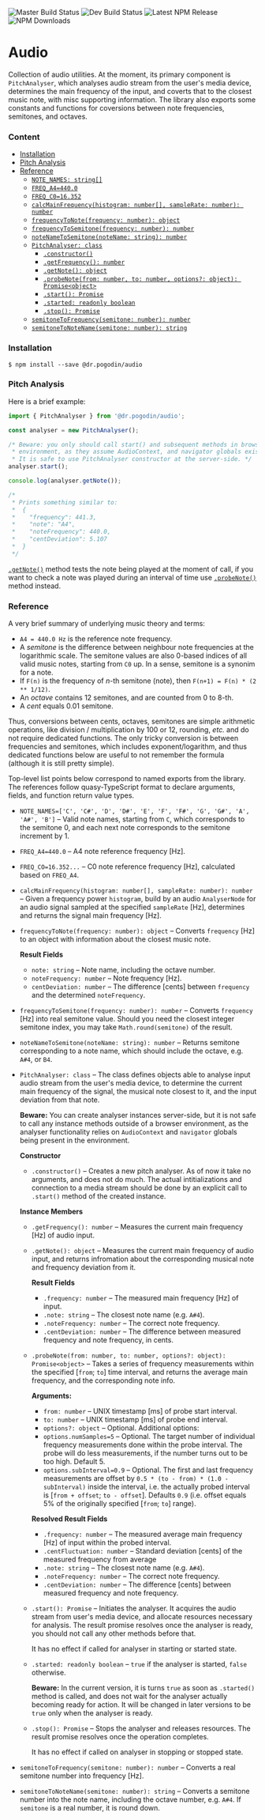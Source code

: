 ![Master Build Status](https://img.shields.io/circleci/project/github/birdofpreyru/audio/master.svg?label=master)
![Dev Build Status](https://img.shields.io/circleci/project/github/birdofpreyru/audio/develop.svg?label=develop)
![Latest NPM Release](https://img.shields.io/npm/v/@dr.pogodin/audio.svg)
![NPM Downloads](https://img.shields.io/npm/dm/@dr.pogodin/audio.svg)

# Audio

Collection of audio utilities. At the moment, its primary component is
`PitchAnalyser`, which analyses audio stream from the user's media device,
determines the main frequency of the input, and coverts that to the closest
music note, with misc supporting information. The library also exports some
constants and functions for coversions between note frequencies, semitones,
and octaves.

### Content
- [Installation](#installation)
- [Pitch Analysis](#pitch-analysis)
- [Reference](#reference)
  - [`NOTE_NAMES: string[]`](#note-names)
  - [`FREQ_A4=440.0`](#freq-a4)
  - [`FREQ_C0=16.352`](#freq-c0)
  - [`calcMainFrequency(histogram: number[], sampleRate: number): number`](#calcMainFrequency)
  - [`frequencyToNote(frequency: number): object`](#frequencyToNote)
  - [`frequencyToSemitone(frequency: number): number`](#frequencyToSemitone)
  - [`noteNameToSemitone(noteName: string): number`](#noteNameToSemitone)
  - [`PitchAnalyser: class`](#PitchAnalyser)
    - [`.constructor()`](#PitchAnalyser-constructor)
    - [`.getFrequency(): number`](#PitchAnalyser-getFrequency)
    - [`.getNote(): object`](#PitchAnalyser-getNote)
    - [`.probeNote(from: number, to: number, options?: object): Promise<object>`](#PitchAnalyser-probeNote)
    - [`.start(): Promise`](#PitchAnalyser-start)
    - [`.started: readonly boolean`](#PitchAnalyser-started)
    - [`.stop(): Promise`](#PitchAnalyser-stop)
  - [`semitoneToFrequency(semitone: number): number`](#semitoneToFrequency)
  - [`semitoneToNoteName(semitone: number): string`](#semitoneToNoteName)

### Installation

```
$ npm install --save @dr.pogodin/audio
```

### Pitch Analysis

Here is a brief example:
```js
import { PitchAnalyser } from '@dr.pogodin/audio';

const analyser = new PitchAnalyser();

/* Beware: you only should call start() and subsequent methods in browser
 * environment, as they assume AudioContext, and navigator globals exist.
 * It is safe to use PitchAnalyser constructor at the server-side. */
analyser.start();

console.log(analyser.getNote());

/*
 * Prints something similar to:
 *  {
 *    "frequency": 441.3,
 *    "note": "A4",
 *    "noteFrequency": 440.0,
 *    "centDeviation": 5.107
 *  }
 */
```

[`.getNote()`](#PitchAnalyser-getNote) method tests the note being played at
the moment of call, if you want to check a note was played during an interval of
time use [`.probeNote()`](#PitchAnalyser-probeNote) method instead.

### Reference

A very brief summary of underlying music theory and terms:
- `A4 = 440.0 Hz` is the reference note frequency.
- A _semitone_ is the difference between neighbour note frequencies at
  the logarithmic scale. The semitone values are also 0-based indices of all
  valid music notes, starting from `C0` up. In a sense, semitone is a synonim
  for a note.
- If `F(n)` is the frequency of _n_-th semitone (note), then
  `F(n+1) = F(n) * (2 ** 1/12)`.
- An _octave_ contains 12 semitones, and are counted from 0 to 8-th.
- A _cent_ equals 0.01 semitone.

Thus, conversions between cents, octaves, semitones are simple arithmetic
operations, like division / multiplication by 100 or 12, rounding, _etc._
and do not require dedicated functions. The only tricky conversion is between
frequencies and semitones, which includes exponent/logarithm, and thus
dedicated functions below are useful to not remember the formula
(although it is still pretty simple).

Top-level list points below correspond to named exports from the library.
The references follow quasy-TypeScript format to declare arguments, fields,
and function return value types.

- <a name="note-names"></a>
  `NOTE_NAMES=['C', 'C#', 'D', 'D#', 'E', 'F', 'F#', 'G', 'G#', 'A', 'A#', 'B']`
  &ndash; Valid note names, starting from `C`, which corresponds to the semitone
  0, and each next note corresponds to the semitone increment by 1.

- <a name="freq-a4"></a>
  `FREQ_A4=440.0` &ndash; A4 note reference frequency [Hz].

- <a name="freq-c0"></a>
  `FREQ_CO=16.352...` &ndash; C0 note reference frequency [Hz], calculated based
  on `FREQ_A4`.

- <a name="calcMainFrequency"></a>
  `calcMainFrequency(histogram: number[], sampleRate: number): number` &ndash;
  Given a frequency power `histogram`, build by an audio `AnalyserNode` for an
  audio signal sampled at the specified `sampleRate` [Hz], determines and
  returns the signal main frequency [Hz].

- <a name="frequencyToNote"></a>
  `frequencyToNote(frequency: number): object` &ndash; Converts `frequency` [Hz]
  to an object with information about the closest music note.

  **Result Fields**
  - `note: string` &ndash; Note name, including the octave number.
  - `noteFrequency: number` &ndash; Note frequency [Hz].
  - `centDeviation: number` &ndash; The difference [cents] between `frequency`
    and the determined `noteFrequency`.

- <a name="frequencyToSemitone"></a>
  `frequencyToSemitone(frequency: number): number` &ndash; Converts `frequency`
  [Hz] into real semitone value. Should you need the closest integer semitone
  index, you may take `Math.round(semitone)` of the result.

- <a name="noteNameToSemitone"></a>
  `noteNameToSemitone(noteName: string): number` &ndash; Returns semitone
  corresponding to a note name, which should include the octave, e.g. `A#4`,
  or `B4`.

- <a name="PitchAnalyser"></a>
  `PitchAnalyser: class` &ndash; The class defines objects able to analyse
  input audio stream from the user's media device, to determine the current
  main frequency of the signal, the musical note closest to it, and the input
  deviation from that note.

  **Beware:** You can create analyser instances server-side, but it is not safe
  to call any instance methods outside of a browser environment, as the analyser
  functionality relies on `AudioContext` and `navigator` globals being present
  in the environment.

  **Constructor**
  - <a name="PitchAnalyser-constructor"></a>
    `.constructor()` &ndash; Creates a new pitch analyser. As of now it take no
    arguments, and does not do much. The actual intitializations and connection
    to a media stream should be done by an explicit call to `.start()` method of
    the created instance.
  
  **Instance Members**

  - <a name="PitchAnalyser-getFrequency"></a>
    `.getFrequency(): number` &ndash; Measures the current main
    frequency [Hz] of audio input.

  - <a name="PitchAnalyser-getNote"></a>
    `.getNote(): object` &ndash; Measures the current main frequency
    of audio input, and returns infromation about the corresponding musical
    note and frequency deviation from it.
    
    **Result Fields**
    - `.frequency: number` &ndash; The measured main frequency [Hz] of input.
    - `.note: string` &ndash; The closest note name (e.g. `A#4`).
    - `.noteFrequency: number` &ndash; The correct note frequency.
    - `.centDeviation: number` &ndash; The difference between measured
      frequency and note frequency, in cents.

  - <a name="PitchAnalyser-probeNote"></a>
    `.probeNote(from: number, to: number, options?: object): Promise<object>`
    &ndash; Takes a series of
    frequency measurements within the specified [`from`; `to`] time interval,
    and returns the average main frequency, and the corresponding note info.
    
    **Arguments:**
    - `from: number` &ndash; UNIX timestamp [ms] of probe start interval.
    - `to: number` &ndash; UNIX timestamp [ms] of probe end interval.
    - `options?: object` &ndash; Optional. Additional options:
    - `options.numSamples=5` &ndash; Optional. The target number of individual
      frequency measurements done within the probe interval. The probe will do
      less measurements, if the number turns out to be too high. Default 5.
    - `options.subInterval=0.9` &ndash; Optional. The first and last frequency
      measurements are offset by `0.5 * (to - from) * (1.0 - subInterval)`
      inside the interval, i.e. the actually probed interval is
      [`from + offset`; `to - offset`]. Defaults `0.9` (i.e. offset equals 5%
      of the originally specified [`from`; `to`] range).

    **Resolved Result Fields**
    - `.frequency: number` &ndash; The measured average main frequency [Hz] of
      input within the probed interval.
    - `.centFluctuation: number` &ndash; Standard deviation [cents] of
      the measured frequency from average
    - `.note: string` &ndash; The closest note name (e.g. `A#4`).
    - `.noteFrequency: number` &ndash; The correct note frequency.
    - `.centDeviation: number` &ndash; The difference [cents] between measured
      frequency and note frequency.

  - <a name="PitchAnalyser-start"></a>
    `.start(): Promise` &ndash; Initiates the analyser. It acquires
    the audio stream from user's media device, and allocate resources necessary
    for analysis. The result promise resolves once the analyser is ready,
    you should not call any other methods before that.

    It has no effect if called for analyser in starting or started state.

  - <a name="PitchAnalyser-started"></a>
    `.started: readonly boolean` &ndash; `true` if the analyser is started,
    `false` otherwise.

    **Beware:** In the current version, it is turns `true` as soon as
    `.started()` method is called, and does not wait for the analyser
    actually becoming ready for action. It will be changed in later
    versions to be `true` only when the analyser is ready.

  - <a name="PitchAnalyser-stop"></a>
    `.stop(): Promise` &ndash; Stops the analyser and releases resources.
    The result promise resolves once the operation completes.

    It has no effect if called on analyser in stopping or stopped state.

- <a name="semitoneToFrequency"></a>
  `semitoneToFrequency(semitone: number): number` &ndash; Converts a real
  semitone number into frequency [Hz].
- <a name="semitoneToNoteName"></a>
  `semitoneToNoteName(semitone: number): string` &ndash; Converts a semitone
  number into the note name, including the octave number, e.g. `A#4`.
  If `semitone` is a real number, it is round down.

